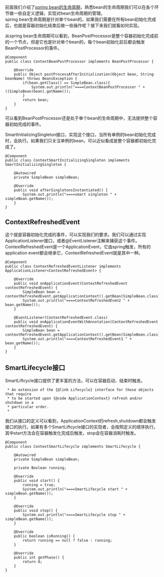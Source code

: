 前面我们介绍了[spring bean的生命周期]()，熟悉bean的生命周期我们可以在各个环节做一些自定义逻辑，实现对bean生命周期的管理。   
spring bean生命周期是针对单个bean的，如果我们需要在所有bean初始化完成后，也就是容器初始化结束后做一些操作呢？接下来我们就看如何实现。  

从spring bean生命周期可以看到，BeanPostProcessor是整个容器初始化完成前的一个节点，但是它也是针对单个bean的，每个bean初始化前后都会触发BeanPostProcessor的事件。  
```
@Component
public class ContextBeanPostProcessor implements BeanPostProcessor {

	@Override
	public Object postProcessAfterInitialization(Object bean, String beanName) throws BeansException {
		if(bean.getClass() == SimpleBean.class){
			System.out.println("====ContextBeanPostProcessor " + ((SimpleBean)bean).getName());
		}
		return bean;
	}
}
```
可以看到BeanPostProcessor还是处于单个bean的生命周期中，无法提供整个容器初始完成的事件。  

SmartInitializingSingleton接口，实现这个接口，当所有单例的bean初始化完成时，会执行。如果我们只关注单例的bean，可以近似看成是整个容器都初始化完成了。  
```
@Component
public class ContextSmartInitializingSingleton implements SmartInitializingSingleton {  

	@Autowired
	private SimpleBean simpleBean;

	@Override
	public void afterSingletonsInstantiated() {
		System.out.println("====smart singleton " + simpleBean.getName());
	}
}
```

## ContextRefreshedEvent  
这个就是容器初始化完成的事件，可以实现我们的要求。我们可以通过实现ApplicationListener接口，或者@EventListener注解来捕获这个事件。  
ContextRefreshedEvent是一个ApplicationEvent，它由spring触发，所有的application event都会继承它，ContextRefreshedEvent就是其中一种。  
```
@Component
public class ContextRefreshedEventListener implements ApplicationListener<ContextRefreshedEvent> {

	@Override
	public void onApplicationEvent(ContextRefreshedEvent contextRefreshedEvent) {
		SimpleBean bean = contextRefreshedEvent.getApplicationContext().getBean(SimpleBean.class);
		System.out.println("====ContextRefreshedEven2 " + bean.getName());
	}

	@EventListener(ContextRefreshedEvent.class)
	public void onApplicationEventWithAnnotation(ContextRefreshedEvent contextRefreshedEvent) {
		SimpleBean bean = contextRefreshedEvent.getApplicationContext().getBean(SimpleBean.class);
		System.out.println("====ContextRefreshedEvent1 " + bean.getName());
	}
}
```

## SmartLifecycle接口  
SmartLiftcycle接口提供了更丰富的方法，可以在容器启动、结束时触发。  
```
 * An extension of the {@link Lifecycle} interface for those objects that require
 * to be started upon {@code ApplicationContext} refresh and/or shutdown in a
 * particular order.
 *
```  
我们从接口的定义可以看到，ApplicationContext的refresh,shutdown都会触发接口的执行。如果有多个SmartLiftcycle接口的实现者，会按照定义的顺序执行。  
其中start方法会在容器触发化完成后触发，stop会在容器消耗时触发。  
```
@Component
public class ContextSmartLifecycle implements SmartLifecycle {

	@Autowired
	private SimpleBean simpleBean;

	private Boolean running;

	@Override
	public void start() {
		running = true;
		System.out.println("====SmartLifecycle start " + simpleBean.getName());
	}

	@Override
	public void stop() {
		System.out.println("====SmartLifecycle stop " + simpleBean.getName());
	}

	@Override
	public boolean isRunning() {
		return running == null ? false : running;
	}

	@Override
	public int getPhase() {
		return 0;
	}
}
```  



